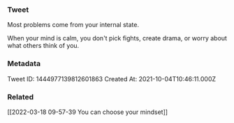 ### Tweet
Most problems come from your internal state. 

When your mind is calm, you don't pick fights, create drama, or worry about what others think of you.

### Metadata
Tweet ID: 1444977139812601863
Created At: 2021-10-04T10:46:11.000Z

### Related
[[2022-03-18 09-57-39 You can choose your mindset]]

